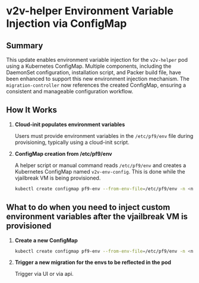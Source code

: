 # v2v-helper Environment Variable Injection via ConfigMap

## Summary

This update enables environment variable injection for the `v2v-helper` pod using a Kubernetes ConfigMap. Multiple components, including the DaemonSet configuration, installation script, and Packer build file, have been enhanced to support this new environment injection mechanism. The `migration-controller` now references the created ConfigMap, ensuring a consistent and manageable configuration workflow.

## How It Works

1. **Cloud-init populates environment variables**

   Users must provide environment variables in the `/etc/pf9/env` file during provisioning, typically using a cloud-init script.

2. **ConfigMap creation from /etc/pf9/env**

   A helper script or manual command reads `/etc/pf9/env` and creates a Kubernetes ConfigMap named `v2v-env-config`.
   This is done while the vjailbreak VM is being provisioned.
   ```bash
   kubectl create configmap pf9-env --from-env-file=/etc/pf9/env -n <namespace>


## What to do when you need to inject custom environment variables after the vjailbreak VM is provisioned

1. **Create a new ConfigMap**

   ```bash
   kubectl create configmap pf9-env --from-env-file=/etc/pf9/env -n <namespace>
   ```
2. **Trigger a new migration for the envs to be reflected in the pod**

    Trigger via UI or via api. 

    
   